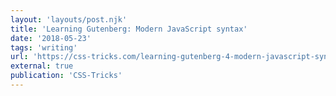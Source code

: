 ```yaml
---
layout: 'layouts/post.njk'
title: 'Learning Gutenberg: Modern JavaScript syntax'
date: '2018-05-23'
tags: 'writing'
url: 'https://css-tricks.com/learning-gutenberg-4-modern-javascript-syntax/'
external: true
publication: 'CSS-Tricks'
---
```

